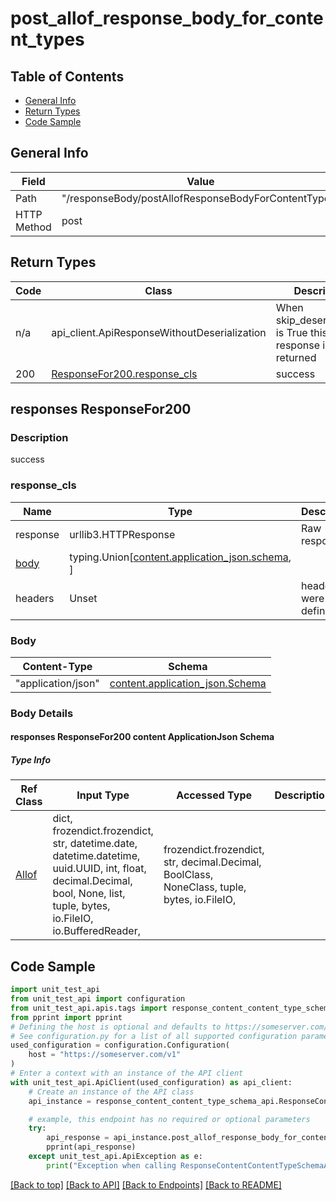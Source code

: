 <a name="postallofresponsebodyforcontenttypes"></a>
# **post_allof_response_body_for_content_types**

## Table of Contents
- [General Info](#general-info)
- [Return Types](#return-types)
- [Code Sample](#code-sample)

## General Info
| Field | Value |
| ----- | ----- |
| Path | "/responseBody/postAllofResponseBodyForContentTypes" |
| HTTP Method | post |

## Return Types

Code | Class | Description
------------- | ------------- | -------------
n/a | api_client.ApiResponseWithoutDeserialization | When skip_deserialization is True this response is returned
200 | [ResponseFor200.response_cls](#response_200response_cls) | success

## responses ResponseFor200

### Description
success

### response_cls
Name | Type | Description  | Notes
------------- | ------------- | ------------- | -------------
response | urllib3.HTTPResponse | Raw response |
[body](#body) | typing.Union[[content.application_json.schema](#responses-responsefor200-content-applicationjson-schema), ] |  |
headers | Unset | headers were not defined |

### Body
Content-Type | Schema
------------ | -------
"application/json" | [content.application_json.Schema](#responses-responsefor200-content-applicationjson-schema)

### Body Details
#### responses ResponseFor200 content ApplicationJson Schema

##### Type Info
Ref Class | Input Type | Accessed Type | Description
--------- | ---------- | ------------- | ------------
[Allof](../../components/schemas/allof.md#allof) | dict, frozendict.frozendict, str, datetime.date, datetime.datetime, uuid.UUID, int, float, decimal.Decimal, bool, None, list, tuple, bytes, io.FileIO, io.BufferedReader,  | frozendict.frozendict, str, decimal.Decimal, BoolClass, NoneClass, tuple, bytes, io.FileIO,  |

## Code Sample

```python
import unit_test_api
from unit_test_api import configuration
from unit_test_api.apis.tags import response_content_content_type_schema_api
from pprint import pprint
# Defining the host is optional and defaults to https://someserver.com/v1
# See configuration.py for a list of all supported configuration parameters.
used_configuration = configuration.Configuration(
    host = "https://someserver.com/v1"
)
# Enter a context with an instance of the API client
with unit_test_api.ApiClient(used_configuration) as api_client:
    # Create an instance of the API class
    api_instance = response_content_content_type_schema_api.ResponseContentContentTypeSchemaApi(api_client)

    # example, this endpoint has no required or optional parameters
    try:
        api_response = api_instance.post_allof_response_body_for_content_types()
        pprint(api_response)
    except unit_test_api.ApiException as e:
        print("Exception when calling ResponseContentContentTypeSchemaApi->post_allof_response_body_for_content_types: %s\n" % e)
```

[[Back to top]](#top) [[Back to API]](../ResponseContentContentTypeSchemaApi.md) [[Back to Endpoints]](../../../../README.md#Endpoints) [[Back to README]](../../../../README.md)
